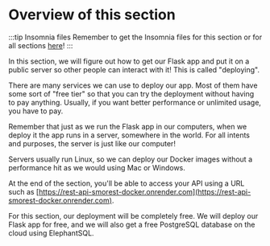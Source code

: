 # Overview of this section

:::tip Insomnia files
Remember to get the Insomnia files for this section or for all sections [here](/insomnia-files/)!
:::

In this section, we will figure out how to get our Flask app and put it on a public server so other people can interact with it! This is called "deploying".

There are many services we can use to deploy our app. Most of them have some sort of "free tier" so that you can try the deployment without having to pay anything. Usually, if you want better performance or unlimited usage, you have to pay.

Remember that just as we run the Flask app in our computers, when we deploy it the app runs in a server, somewhere in the world. For all intents and purposes, the server is just like our computer!

Servers usually run Linux, so we can deploy our Docker images without a performance hit as we would using Mac or Windows.

At the end of the section, you'll be able to access your API using a URL such as [https://rest-api-smorest-docker.onrender.com](https://rest-api-smorest-docker.onrender.com).

For this section, our deployment will be completely free. We will deploy our Flask app for free, and we will also get a free PostgreSQL database on the cloud using ElephantSQL.
